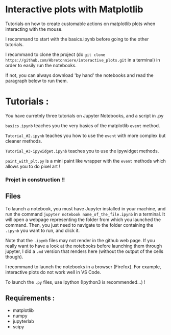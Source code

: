 # Interactive plots with Matplotlib

Tutorials on how to create customable actions on matplotlib plots when interacting with the mouse.

I recommand to start with the basics.ipynb before going to the other tutorials.

I recommand to clone the project (do `git clone https://github.com/Hbretonniere/interactive_plots.git` in a terminal) in order to easily run the notebooks.

If not, you can always download 'by hand' the notebooks and read the paragraph below to run them.

# Tutorials :

You have curretnly three tutorials on Jupyter Notebooks, and a script in .py

`basics.ipynb` teaches you the very basics of the matplotlib `event` method.

`Tutorial_#2.ipynb` teaches you how to use the `event` with more complex but cleaner methods.

`Tutorial_#3-ipywidget.ipynb` teaches you to use the ipywidget methods.

`paint_with_plt.py` is a mini paint like wrapper with the `event` methods which allows you to do pixel art !

### Projet in construction !!

## Files

To launch a notebook, you must have Jupyter installed in your machine, and run the command `jupyter notebook name_of_the_file.ipynb` in a terminal. It will open a webpage representing the folder from which you launched the command. Then, you just need to navigate to the folder containing the `.ipynb` you want to run, and click it.

Note that the `.ipynb` files may not render in the github web page. If you really want to have a look at the notebooks before launching them through jupyter, I did a `.md` version that renders here (without the output of the cells though).

I recommand to launch the notebooks in a browser (Firefox). For example, interactive plots do not work well in VS Code.

To launch the `.py` files, use Ipython (Ipython3 is recommended...) !

## Requirements :

- matplotlib
- numpy
- jupyterlab
- scipy